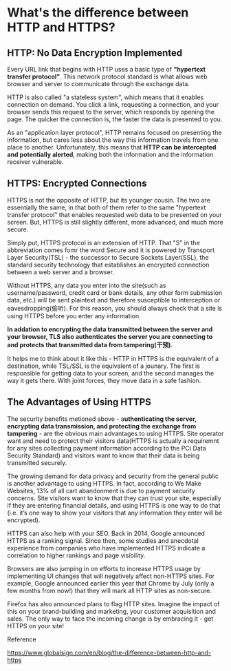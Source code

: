 # What's the difference between HTTP and HTTPS?

## HTTP: No Data Encryption Implemented

Every URL link that begins with HTTP uses a basic type of **"hypertext transfer protocol"**. This network protocol standard is what allows web browser and server to communicate through the exchange data.

HTTP is also called "a stateless system", which means that it enables connection on demand. You click a link, requesting a connection, and your browser sends this request to the server, which responds by opening the page. The quicker the connection is, the faster the data is presented to you.

As an "application layer protocol", HTTP remains focused on presenting the information, but cares less about the way this information travels from one place to another. Unfortunately, this means that **HTTP can be intercepted and potentially alerted**, making both the information and the information receiver vulnerable.

## HTTPS: Encrypted Connections

HTTPS is not the opposite of HTTP, but its younger cousin. The two are essentially the same, in that both of them refer to the same "hypertext transfer protocol" that enables requested web data to be presented on your screen. But, HTTPS is still slightly different, more advanced, and much more secure.

Simply put, HTTPS protocol is an extension of HTTP. That "S" in the abbreviation comes fomr the word Secure and it is powered by Transport Layer Security(TSL) - the successor to Secure Sockets Layer(SSL), the standard security technology that establishes an encrypted connection between a web server and a browser.

Without HTTPS, any data you enter into the site(such as username/password, credit card or bank details, any other form submission data, etc.) will be sent plaintext and therefore susceptible to interception or eavesdropping(偷听). For this reason, you should always check that a site is using HTTPS before you enter any information.

**In addation to encrypting the data transmitted between the server and your browser, TLS also authenticates the server you are connecting to and protects that transmitted data from tampering(干预)**.

It helps me to think about it like this - HTTP in HTTPS is the equivalent of a destination, while TSL/SSL is the equivalent of a jounary. The first is responsible for getting data to your screen, and the second manages the way it gets there. With joint forces, they move data in a safe fashion.

## The Advantages of Using HTTPS

The security benefits metioned above - a**uthenticating the server, encrypting data transmission, and protecting the exchange from tampering** - are the obvious main advantages to using HTTPS. Site operator want and need to protect their visitors data(HTTPS is actually a requiremnt for any sites collecting payment information according to the PCI Data Security Standard) and visitors want to know that their data is being transmitted securely.

The growing demand for data privacy and security from the general public is another advantage to using HTTPS. In fact, according to We Make Websites, 13% of all cart abandonment is due to payment security concerns. Site visitors want to know that they can trust your site, especially if they are entering financial details, and using HTTPS is one way to do that (i.e. it’s one way to show your visitors that any information they enter will be encrypted).

HTTPS can also help with your SEO. Back in 2014, Google announced HTTPS as a ranking signal. Since then, some studies and anecdotal experience from companies who have implemented HTTPS indicate a correlation to higher rankings and page visibility.

Browsers are also jumping in on efforts to increase HTTPS usage by implementing UI changes that will negatively affect non-HTTPS sites. For example, Google announced earlier this year that Chrome by July (only a few months from now!) that they will mark all HTTP sites as non-secure.

Firefox has also announced plans to flag HTTP sites. Imagine the impact of this on your brand-building and marketing, your customer acquisition and sales. The only way to face the incoming change is by embracing it - get HTTPS on your site!



Reference

https://www.globalsign.com/en/blog/the-difference-between-http-and-https